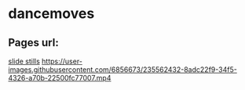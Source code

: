 # dancemoves

## Pages url:

[slide stills](https://zackees.github.io/dancemoves/slide/index.html)
https://user-images.githubusercontent.com/6856673/235562432-8adc22f9-34f5-4326-a70b-22500fc77007.mp4


